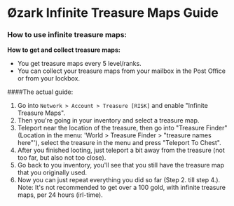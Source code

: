 # Øzark Infinite Treasure Maps Guide


### How to use infinite treasure maps:
**How to get and collect treasure maps:**
- You get treasure maps every 5 level/ranks.
- You can collect your treasure maps from your mailbox in the Post Office or from your lockbox.

####The actual guide:
1. Go into `Network > Account > Treasure [RISK]` and enable "Infinite Treasure Maps".
2. Then you're going in your inventory and select a treasure map.
3. Teleport near the location of the treasure, then go into "Treasure Finder" (Location in the menu: 'World > Treasure Finder > "treasure names here"'), select the treasure in the menu and press "Teleport To Chest".
4. After you finished looting, just teleport a bit away from the treasure (not too far, but also not too close).
5. Go back to you inventory, you'll see that you still have the treasure map that you originally used.
6. Now you can just repeat everything you did so far (Step 2. till step 4.).
Note: It's not recommended to get over a 100 gold, with infinite treasure maps, per 24 hours (irl-time).